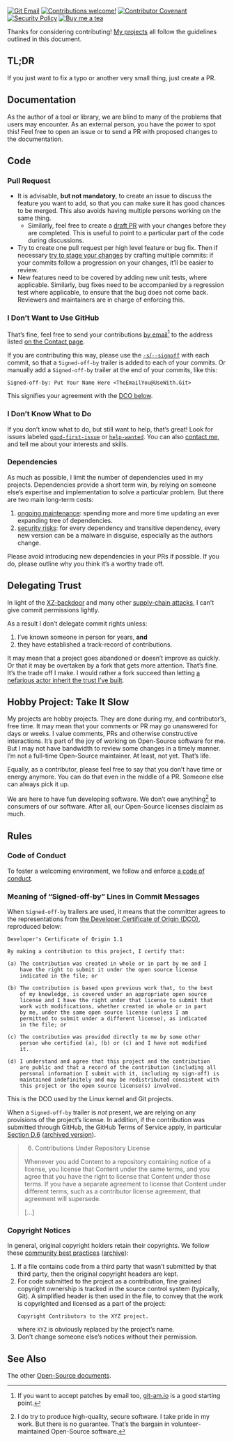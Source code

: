 <!-- insert
---
title: "Contribution Guidelines"
date: 2021-10-02T21:00:23+02:00
weight: 2000
draft: false
aliases:
  - "/docs/contribute"
---

{{< rawhtml >}}
<div class="badges">
{{< /rawhtml >}}
end_insert -->

[![Git Email](https://img.shields.io/badge/Git_email-supported-success?style=flat)](#i-dont-want-to-use-github)
[![Contributions welcome!](https://img.shields.io/badge/Contributions_welcome!-3DA639?style=flat)](#tldr)
[![Contributor Covenant](https://img.shields.io/badge/Code_of_conduct-4baaaa.svg?style=flat)][coc]
[![Security Policy](https://img.shields.io/badge/Security_policy-purple.svg?style=flat)][sp]
[![Buy me a tea](https://img.shields.io/badge/Buy_me_a_tea-F96854?style=flat)][tea]

<!-- insert
{{< rawhtml >}}
</div>
{{< /rawhtml >}}
end_insert -->

Thanks for considering contributing! [My projects][oss] all follow the guidelines outlined in this document.

## TL;DR

If you just want to fix a typo or another very small thing, just create a PR.

## Documentation

As the author of a tool or library, we are blind to many of the problems that users may encounter. As an external person, you have the power to spot this! Feel free to open an issue or to send a PR with proposed changes to the documentation.

## Code

### Pull Request

* It is advisable, **but not mandatory**, to create an issue to discuss the feature you want to add, so that you can make sure it has good chances to be merged. This also avoids having multiple persons working on the same thing.
  * Similarly, feel free to create a [draft PR][draft] with your changes before they are completed. This is useful to point to a particular part of the code during discussions.
* Try to create one pull request per high level feature or bug fix. Then if necessary [try to stage your changes][stage] by crafting multiple commits: if your commits follow a progression on your changes, it’ll be easier to review.
* New features need to be covered by adding new unit tests, where applicable. Similarly, bug fixes need to be accompanied by a regression test where applicable, to ensure that the bug does not come back. Reviewers and maintainers are in charge of enforcing this.

### I Don’t Want to Use GitHub

That’s fine, feel free to send your contributions [by email][email][^am] to the address listed [on the Contact page][contact].

If you are contributing this way, please use the [`-s`/`--signoff`][signoff] with each commit, so that a `Signed-off-by` trailer is added to each of your commits.
Or manually add a `Signed-off-by` trailer at the end of your commits, like this:
```
Signed-off-by: Put Your Name Here <TheEmailYou@UseWith.Git>
```
This signifies your agreement with the [DCO below][dco-section].

### I Don’t Know What to Do

If you don’t know what to do, but still want to help, that’s great! Look for issues labeled [`good-first-issue`][gh-first] or [`help-wanted`][gh-help]. You can also [contact me][contact], and tell me about your interests and skills.

### Dependencies

As much as possible, I limit the number of dependencies used in my projects. Dependencies provide a short term win, by relying on someone else’s expertise and implementation to solve a particular problem. But there are two main long-term costs:
1. [ongoing maintenance][build_it_yourself]: spending more and more time updating an ever expanding tree of dependencies.
1. [security risks][swtch_deps]: for every dependency and transitive dependency, every new version can be a malware in disguise, especially as the authors change.

Please avoid introducing new dependencies in your PRs if possible. If you do, please outline why you think it’s a worthy trade off.

## Delegating Trust

In light of the [XZ-backdoor][xz-backdoor] and many other [supply-chain attacks][supply-chain], I can’t give commit permissions lightly.

As a result I don’t delegate commit rights unless:
1. I’ve known someone in person for years, **and**
2. they have established a track-record of contributions.

It may mean that a project goes abandoned or doesn’t improve as quickly.
Or that it may be overtaken by a fork that gets more attention.
That’s fine.
It’s the trade off I make.
I would rather a fork succeed than letting [a nefarious actor inherit the trust I’ve built][oss-interactions].

## Hobby Project: Take It Slow

My projects are hobby projects.
They are done during my, and contributor’s, free time.
It may mean that your comments or PR may go unanswered for days or weeks.
I value comments, PRs and otherwise constructive interactions.
It’s part of the joy of working on Open-Source software for me.
But I may not have bandwidth to review some changes in a timely manner.
I’m not a full-time Open-Source maintainer.
At least, not yet.
That’s life.

Equally, as a contributor, please feel free to say that you don’t have time or energy anymore.
You can do that even in the middle of a PR.
Someone else can always pick it up.

We are here to have fun developing software.
We don’t owe anything[^try] to consumers of our software.
After all, our Open-Source licenses disclaim as much.

## Rules

### Code of Conduct

To foster a welcoming environment, we follow and enforce [a code of conduct][coc].

### Meaning of “Signed-off-by” Lines in Commit Messages

When `Signed-off-by` trailers are used, it means that the committer agrees to the representations from [the Developer Certificate of Origin (DCO)][DCO], reproduced below:

```
Developer's Certificate of Origin 1.1

By making a contribution to this project, I certify that:

(a) The contribution was created in whole or in part by me and I
    have the right to submit it under the open source license
    indicated in the file; or

(b) The contribution is based upon previous work that, to the best
    of my knowledge, is covered under an appropriate open source
    license and I have the right under that license to submit that
    work with modifications, whether created in whole or in part
    by me, under the same open source license (unless I am
    permitted to submit under a different license), as indicated
    in the file; or

(c) The contribution was provided directly to me by some other
    person who certified (a), (b) or (c) and I have not modified
    it.

(d) I understand and agree that this project and the contribution
    are public and that a record of the contribution (including all
    personal information I submit with it, including my sign-off) is
    maintained indefinitely and may be redistributed consistent with
    this project or the open source license(s) involved.
```

This is the DCO used by the Linux kernel and Git projects.

When a `Signed-off-by` trailer is *not* present, we are relying on any provisions of the project’s license.
In addition, if the contribution was submitted through GitHub, the GitHub Terms of Service apply, in particular [Section D.6][gh-terms-d6] ([archived version][gh-terms-d6-archive]).


> 6. Contributions Under Repository License
>
> Whenever you add Content to a repository containing notice of a license, you license that Content under the same terms, and you agree that you have the right to license that Content under those terms. If you have a separate agreement to license that Content under different terms, such as a contributor license agreement, that agreement will supersede.
>
> [...]

### Copyright Notices

In general, original copyright holders retain their copyrights. We follow these [community best practices][lf_community_best_practices] ([archive][lf_community_best_practices_archive]):

1. If a file contains code from a third party that wasn’t submitted by that third party, then the original copyright headers are kept.
1. For code submitted to the project as a contribution, fine grained copyright ownership is tracked in the source control system (typically, Git). A simplified header is then used in the file, to convey that the work is copyrighted and licensed as a part of the project:
   ```
   Copyright Contributors to the XYZ project.
   ```
   where `XYZ` is obviously replaced by the project’s name.
1. Don’t change someone else’s notices without their permission.

## See Also

The other [Open-Source documents][docs].

[^try]: I do try to produce high-quality, secure software. I take pride in my work. But there is no guarantee. That’s the bargain in volunteer-maintained Open-Source software.
[^am]: If you want to accept patches by email too, [git-am.io][git-am] is a good starting point.

[DCO]: https://developercertificate.org
[dco-section]: #meaning-of-signed-off-by-lines-in-commit-messages
[coc]: https://cj.rs/docs/code-of-conduct/
[contact]: https://cj.rs/contact
[docs]: https://cj.rs/open-source/docs/
[draft]: https://github.blog/2019-02-14-introducing-draft-pull-requests/
[email]: https://git-send-email.io/
[gh-first]: https://github.com/search?q=user%3Acljoly+label%3A%22good+first+issue%22+state%3Aopen&type=Issues
[gh-help]: https://github.com/search?q=user%3Acljoly+label%3A%22help+wanted%22+state%3Aopen&type=Issues
[gh-terms-d6-archive]: https://web.archive.org/web/20240817042952/https://docs.github.com/en/site-policy/github-terms/github-terms-of-service#6-contributions-under-repository-license
[gh-terms-d6]: https://docs.github.com/en/site-policy/github-terms/github-terms-of-service#6-contributions-under-repository-license
[git-am]: https://git-am.io/
[oss-interactions]: https://robmensching.com/blog/posts/2024/03/30/a-microcosm-of-the-interactions-in-open-source-projects/
[oss]: https://cj.rs/open-source
[sp]: https://cj.rs/docs/security/
[stage]: https://github.blog/2022-06-30-write-better-commits-build-better-projects/#structure-the-narrative
[supply-chain]: https://en.wikipedia.org/wiki/Supply_chain_attack
[tea]: https://cj.rs/donate
[xz-backdoor]: https://security.archlinux.org/CVE-2024-3094
[build_it_yourself]: https://lucumr.pocoo.org/2025/1/24/build-it-yourself/
[signoff]: https://git-scm.com/docs/git-commit#Documentation/git-commit.txt--s
[lf_community_best_practices]: https://www.linuxfoundation.org/blog/blog/copyright-notices-in-open-source-software-projects
[lf_community_best_practices_archive]: https://web.archive.org/web/20240914120829/https://www.linuxfoundation.org/blog/blog/copyright-notices-in-open-source-software-projects
[swtch_deps]: https://research.swtch.com/deps
